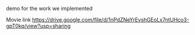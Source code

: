 demo for the work we implemented


Movie link 
https://drive.google.com/file/d/1nPdZNeYrEvshGEoLx7ntUHco3-gpT0kq/view?usp=sharing
